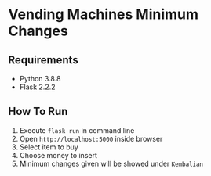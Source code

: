 # Vending Machines Minimum Changes

## Requirements

- Python 3.8.8
- Flask 2.2.2

## How To Run

1. Execute `flask run` in command line
2. Open `http://localhost:5000` inside browser
3. Select item to buy
4. Choose money to insert
5. Minimum changes given will be showed under `Kembalian` 
